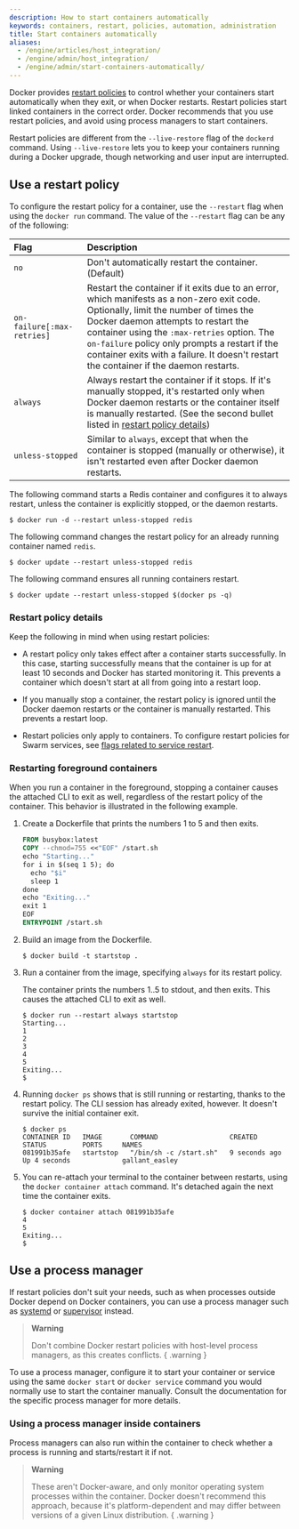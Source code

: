 ```yaml
---
description: How to start containers automatically
keywords: containers, restart, policies, automation, administration
title: Start containers automatically
aliases:
  - /engine/articles/host_integration/
  - /engine/admin/host_integration/
  - /engine/admin/start-containers-automatically/
---
```


Docker provides [restart policies](../../engine/reference/run.md#restart-policies---restart)
to control whether your containers start automatically when they exit, or when
Docker restarts. Restart policies start linked containers in the correct order.
Docker recommends that you use restart policies, and avoid using process
managers to start containers.

Restart policies are different from the `--live-restore` flag of the `dockerd`
command. Using `--live-restore` lets you to keep your containers running during
a Docker upgrade, though networking and user input are interrupted.

## Use a restart policy

To configure the restart policy for a container, use the `--restart` flag
when using the `docker run` command. The value of the `--restart` flag can be
any of the following:

| Flag                       | Description                                                                                                                                                                                                                                                                                                                                                           |
| :------------------------- | :-------------------------------------------------------------------------------------------------------------------------------------------------------------------------------------------------------------------------------------------------------------------------------------------------------------------------------------------------------------------- |
| `no`                       | Don't automatically restart the container. (Default)                                                                                                                                                                                                                                                                                                                  |
| `on-failure[:max-retries]` | Restart the container if it exits due to an error, which manifests as a non-zero exit code. Optionally, limit the number of times the Docker daemon attempts to restart the container using the `:max-retries` option. The `on-failure` policy only prompts a restart if the container exits with a failure. It doesn't restart the container if the daemon restarts. |
| `always`                   | Always restart the container if it stops. If it's manually stopped, it's restarted only when Docker daemon restarts or the container itself is manually restarted. (See the second bullet listed in [restart policy details](#restart-policy-details))                                                                                                                |
| `unless-stopped`           | Similar to `always`, except that when the container is stopped (manually or otherwise), it isn't restarted even after Docker daemon restarts.                                                                                                                                                                                                                         |

The following command starts a Redis container and configures it to always
restart, unless the container is explicitly stopped, or the daemon restarts.

```console
$ docker run -d --restart unless-stopped redis
```

The following command changes the restart policy for an already running
container named `redis`.

```console
$ docker update --restart unless-stopped redis
```

The following command ensures all running containers restart.

```console
$ docker update --restart unless-stopped $(docker ps -q)
```

### Restart policy details

Keep the following in mind when using restart policies:

- A restart policy only takes effect after a container starts successfully. In
  this case, starting successfully means that the container is up for at least
  10 seconds and Docker has started monitoring it. This prevents a container
  which doesn't start at all from going into a restart loop.

- If you manually stop a container, the restart policy is ignored until the
  Docker daemon restarts or the container is manually restarted. This prevents
  a restart loop.

- Restart policies only apply to containers. To configure restart policies for
  Swarm services, see
  [flags related to service restart](../../reference/cli/docker/service/create.md).

### Restarting foreground containers

When you run a container in the foreground, stopping a container causes the
attached CLI to exit as well, regardless of the restart policy of the
container. This behavior is illustrated in the following example.

1. Create a Dockerfile that prints the numbers 1 to 5 and then exits.

   ```dockerfile
   FROM busybox:latest
   COPY --chmod=755 <<"EOF" /start.sh
   echo "Starting..."
   for i in $(seq 1 5); do
     echo "$i"
     sleep 1
   done
   echo "Exiting..."
   exit 1
   EOF
   ENTRYPOINT /start.sh
   ```

2. Build an image from the Dockerfile.

   ```console
   $ docker build -t startstop .
   ```

3. Run a container from the image, specifying `always` for its restart policy.

   The container prints the numbers 1..5 to stdout, and then exits. This causes
   the attached CLI to exit as well.

   ```console
   $ docker run --restart always startstop
   Starting...
   1
   2
   3
   4
   5
   Exiting...
   $
   ```

4. Running `docker ps` shows that is still running or restarting, thanks to the
   restart policy. The CLI session has already exited, however. It doesn't
   survive the initial container exit.

   ```console
   $ docker ps
   CONTAINER ID   IMAGE       COMMAND                  CREATED         STATUS         PORTS     NAMES
   081991b35afe   startstop   "/bin/sh -c /start.sh"   9 seconds ago   Up 4 seconds             gallant_easley
   ```

5. You can re-attach your terminal to the container between restarts, using the
   `docker container attach` command. It's detached again the next time the
   container exits.

   ```console
   $ docker container attach 081991b35afe
   4
   5
   Exiting...
   $
   ```

## Use a process manager

If restart policies don't suit your needs, such as when processes outside
Docker depend on Docker containers, you can use a process manager such as
[systemd](https://freedesktop.org/wiki/Software/systemd/) or
[supervisor](http://supervisord.org/) instead.

> **Warning**
>
> Don't combine Docker restart policies with host-level process managers,
> as this creates conflicts.
{ .warning }

To use a process manager, configure it to start your container or service using
the same `docker start` or `docker service` command you would normally use to
start the container manually. Consult the documentation for the specific
process manager for more details.

### Using a process manager inside containers

Process managers can also run within the container to check whether a process is
running and starts/restart it if not.

> **Warning**
>
> These aren't Docker-aware, and only monitor operating system processes within
> the container. Docker doesn't recommend this approach, because it's
> platform-dependent and may differ between versions of a given Linux
> distribution.
{ .warning }
